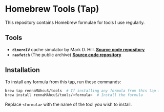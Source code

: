 # Homebrew Tools (Tap)

This repository contains Homebrew formulae for tools I use regularly.

## Tools
- **`dineroIV`** cache simulator by Mark D. Hill. [**Source code repository**](https://github.com/atos-tools/dineroIV)
- **`neofetch`** (The public archive) [**Source code repository**](https://github.com/dylanaraps/neofetch)

## Installation

To install any formula from this tap, run these commands:

```sh
brew tap rennaMAhcuS/tools  # If installing any formula from this tap for the first time
brew install rennaMAhcuS/tools/<formula>  # Install the formula
```

Replace `<formula>` with the name of the tool you wish to install.
